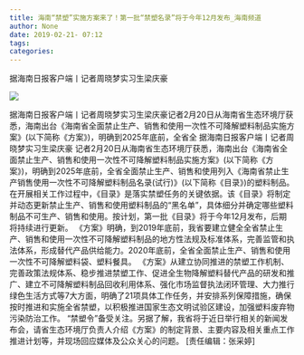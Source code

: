 ```yaml
---
title: 海南“禁塑”实施方案来了！第一批“禁塑名录”将于今年12月发布_海南频道
author: None
date: 2019-02-21- 07:12
tags: 
categories: 
---
```

据海南日报客户端丨记者周晓梦实习生梁庆豪
<!-- more -->
                
<img align="center" border="0" src="http://p2.ifengimg.com/a/2016/0810/204c433878d5cf9size1_w16_h16.png" />
                
            
据海南日报客户端丨记者周晓梦实习生梁庆豪记者2月20日从海南省生态环境厅获悉，海南出台《海南省全面禁止生产、销售和使用一次性不可降解塑料制品实施方案》(以下简称《方案》)，明确到2025年底前，全省全
据海南日报客户端丨记者周晓梦实习生梁庆豪
记者2月20日从海南省生态环境厅获悉，海南出台《海南省全面禁止生产、销售和使用一次性不可降解塑料制品实施方案》(以下简称《方案》)，明确到2025年底前，全省全面禁止生产、销售和使用列入《海南省禁止生产销售使用一次性不可降解塑料制品名录(试行)》(以下简称《目录》)的塑料制品。
在开展相关工作过程中，《目录》是落实禁塑任务的关键依据。该《目录》将制定并动态更新禁止生产、销售和使用塑料制品的“黑名单”，具体细分并确定哪些塑料制品不可生产、销售和使用。按计划，第一批《目录》将于今年12月发布，后期将持续进行更新。
《方案》明确，到2019年底前，我省要建立健全全省禁止生产、销售和使用一次性不可降解塑料制品的地方性法规及标准体系，完善监管和执法体系，形成替代产品供给能力。2020年底前，全省全面禁止生产、销售和使用一次性不可降解塑料袋、塑料餐具。
《方案》从建立协同推进的禁塑工作机制、完善政策法规体系、稳步推进禁塑工作、促进全生物降解塑料替代产品的研发和推广、建立不可降解塑料制品回收利用体系、强化市场监督执法闭环管理、大力推行绿色生活方式等7大方面，明确了21项具体工作任务，并安排系列保障措施，确保按时推进和实施全省禁塑，以积极推进国家生态文明试验区建设，加强塑料废弃物污染防治工作。
“禁塑令”备受关注。另据了解，我省将于近日举行相关的新闻发布会，请省生态环境厅负责人介绍《方案》的制定背景、主要内容及相关重点工作推进计划等，并现场回应媒体及公众关心的问题。
[责任编辑：张采婷]
            
